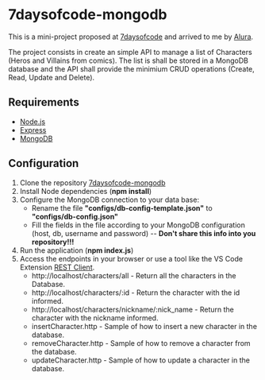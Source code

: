 # 7daysofcode-mongodb

This is a mini-project proposed at [7daysofcode](https://7daysofcode.io/) and arrived to me by [Alura](https://www.alura.com.br/).

The project consists in create an simple API to manage a list of Characters (Heros and Villains from comics). The list is shall be stored in a MongoDB database and the API shall provide the minimium CRUD operations (Create, Read, Update and Delete).

## Requirements
- [Node.js](https://nodejs.org/en/)
- [Express](https://expressjs.com/)
- [MongoDB](https://www.mongodb.com/)

## Configuration
1. Clone the repository [7daysofcode-mongodb](https://github.com/rjanuzi/7daysofcode-mongodb.git)
2. Install Node dependencies (**npm install**)
3. Configure the MongoDB connection to your data base:
    * Rename the file **"configs/db-config-template.json"** to **"configs/db-config.json"**
    * Fill the fields in the file according to your MongoDB configuration (host, db, username and password) -- **Don't share this info into you repository!!!**
4. Run the application (**npm index.js**)
5. Access the endpoints in your browser or use a tool like the VS Code Extension [REST Client](https://marketplace.visualstudio.com/items?itemName=humao.rest-client).
    * http://localhost/characters/all - Return all the characters in the Database.
    * http://localhost/characters/:id - Return the character with the id informed.
    * http://localhost/characters/nickname/:nick_name - Return the character with the nickname informed.
    * insertCharacter.http - Sample of how to insert a new character in the database.
    * removeCharacter.http - Sample of how to remove a character from the database.
    * updateCharacter.http - Sample of how to update a character in the database.